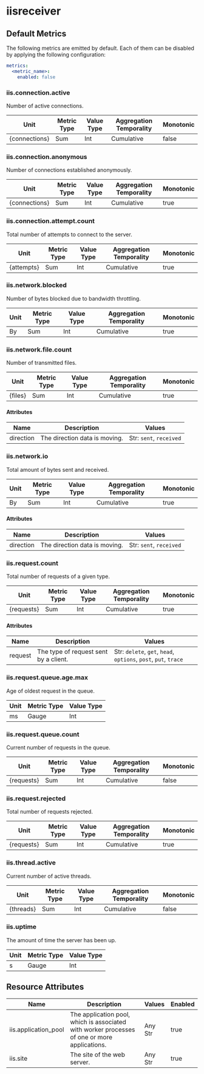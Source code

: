[comment]: <> (Code generated by mdatagen. DO NOT EDIT.)

# iisreceiver

## Default Metrics

The following metrics are emitted by default. Each of them can be disabled by applying the following configuration:

```yaml
metrics:
  <metric_name>:
    enabled: false
```

### iis.connection.active

Number of active connections.

| Unit | Metric Type | Value Type | Aggregation Temporality | Monotonic |
| ---- | ----------- | ---------- | ----------------------- | --------- |
| {connections} | Sum | Int | Cumulative | false |

### iis.connection.anonymous

Number of connections established anonymously.

| Unit | Metric Type | Value Type | Aggregation Temporality | Monotonic |
| ---- | ----------- | ---------- | ----------------------- | --------- |
| {connections} | Sum | Int | Cumulative | true |

### iis.connection.attempt.count

Total number of attempts to connect to the server.

| Unit | Metric Type | Value Type | Aggregation Temporality | Monotonic |
| ---- | ----------- | ---------- | ----------------------- | --------- |
| {attempts} | Sum | Int | Cumulative | true |

### iis.network.blocked

Number of bytes blocked due to bandwidth throttling.

| Unit | Metric Type | Value Type | Aggregation Temporality | Monotonic |
| ---- | ----------- | ---------- | ----------------------- | --------- |
| By | Sum | Int | Cumulative | true |

### iis.network.file.count

Number of transmitted files.

| Unit | Metric Type | Value Type | Aggregation Temporality | Monotonic |
| ---- | ----------- | ---------- | ----------------------- | --------- |
| {files} | Sum | Int | Cumulative | true |

#### Attributes

| Name | Description | Values |
| ---- | ----------- | ------ |
| direction | The direction data is moving. | Str: ``sent``, ``received`` |

### iis.network.io

Total amount of bytes sent and received.

| Unit | Metric Type | Value Type | Aggregation Temporality | Monotonic |
| ---- | ----------- | ---------- | ----------------------- | --------- |
| By | Sum | Int | Cumulative | true |

#### Attributes

| Name | Description | Values |
| ---- | ----------- | ------ |
| direction | The direction data is moving. | Str: ``sent``, ``received`` |

### iis.request.count

Total number of requests of a given type.

| Unit | Metric Type | Value Type | Aggregation Temporality | Monotonic |
| ---- | ----------- | ---------- | ----------------------- | --------- |
| {requests} | Sum | Int | Cumulative | true |

#### Attributes

| Name | Description | Values |
| ---- | ----------- | ------ |
| request | The type of request sent by a client. | Str: ``delete``, ``get``, ``head``, ``options``, ``post``, ``put``, ``trace`` |

### iis.request.queue.age.max

Age of oldest request in the queue.

| Unit | Metric Type | Value Type |
| ---- | ----------- | ---------- |
| ms | Gauge | Int |

### iis.request.queue.count

Current number of requests in the queue.

| Unit | Metric Type | Value Type | Aggregation Temporality | Monotonic |
| ---- | ----------- | ---------- | ----------------------- | --------- |
| {requests} | Sum | Int | Cumulative | false |

### iis.request.rejected

Total number of requests rejected.

| Unit | Metric Type | Value Type | Aggregation Temporality | Monotonic |
| ---- | ----------- | ---------- | ----------------------- | --------- |
| {requests} | Sum | Int | Cumulative | true |

### iis.thread.active

Current number of active threads.

| Unit | Metric Type | Value Type | Aggregation Temporality | Monotonic |
| ---- | ----------- | ---------- | ----------------------- | --------- |
| {threads} | Sum | Int | Cumulative | false |

### iis.uptime

The amount of time the server has been up.

| Unit | Metric Type | Value Type |
| ---- | ----------- | ---------- |
| s | Gauge | Int |

## Resource Attributes

| Name | Description | Values | Enabled |
| ---- | ----------- | ------ | ------- |
| iis.application_pool | The application pool, which is associated with worker processes of one or more applications. | Any Str | true |
| iis.site | The site of the web server. | Any Str | true |
